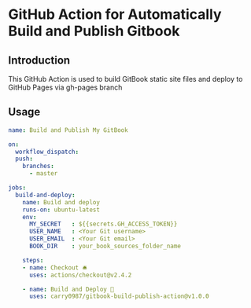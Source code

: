 # GitHub Action for Automatically Build and Publish Gitbook

## Introduction

This GitHub Action is used to build GitBook static site files and deploy to GitHub Pages via gh-pages branch

## Usage
```yaml
name: Build and Publish My GitBook

on:
  workflow_dispatch:
  push:
    branches:
      - master

jobs:
  build-and-deploy:
    name: Build and deploy
    runs-on: ubuntu-latest
    env:
      MY_SECRET   : ${{secrets.GH_ACCESS_TOKEN}}
      USER_NAME   : <Your Git username>
      USER_EMAIL  : <Your Git email>
      BOOK_DIR    : your_book_sources_folder_name

    steps:
    - name: Checkout 🛎️
      uses: actions/checkout@v2.4.2

    - name: Build and Deploy 🚀
      uses: carry0987/gitbook-build-publish-action@v1.0.0
```
